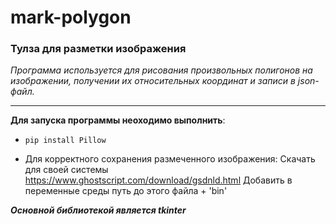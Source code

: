 # mark-polygon

### Тулза для разметки изображения

*Программа используется для рисования произвольных полигонов на изображении, получении их относительных координат и записи в json-файл.*

------------


**Для запуска программы неоходимо выполнить**:
-  `pip install Pillow`

- Для корректного сохранения размеченного изображения: 
Скачать для своей системы <https://www.ghostscript.com/download/gsdnld.html>
Добавить в переменные среды путь до этого файла + 'bin\'

***Основной библиотекой является tkinter***
